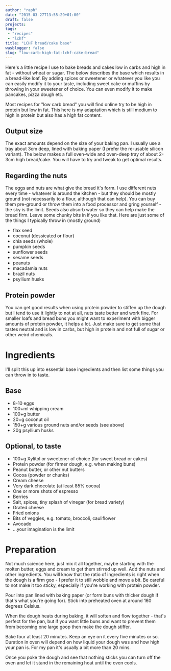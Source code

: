 ```yaml
---
author: "raph"
date: "2015-03-27T13:55:29+01:00"
draft: false
projects:
tags:
 - "recipes"
 - "lchf"
title: "LCHF bread/cake base"
wasblogger: false
slug: "low-carb-high-fat-lchf-cake-bread"
---
```

Here's a little recipe I use to bake breads and cakes low in carbs and high in fat - without wheat or sugar. The below describes the base which results in a bread-like loaf. By adding spices or sweetener or whatever you like you can easily modify it to your taste, including sweet cake or muffins by throwing in your sweetener of choice. You can even modify it to make pancakes, pizza dough etc.

Most recipes for "low carb bread" you will find online try to be high in protein but low in fat. This here is my adaptation which is still medium to high in protein but also has a high fat content.

## Output size
The exact amounts depend on the size of your baking pan. I usually use a tray about 3cm deep, lined with baking paper (I prefer the re-usable silicon variant). The below makes a full oven-wide and oven-deep tray of about 2-3cm high bread/cake. You will have to try and tweak to get optimal results. 

## Regarding the nuts
The eggs and nuts are what give the bread it's form. I use different nuts every time - whatever is around the kitchen - but they should be mostly ground (not necessarily to a flour, although that can help). You can buy them pre-ground or throw them into a food processor and gring yourself - the sky is the limit. Seeds also absorb water so they can help make the bread firm. Leave some chunky bits in if you like that. Here are just some of the things I typically throw in (mostly ground)
* flax seed
* coconut (dessicated or flour)
* chia seeds (whole)
* pumpkin seeds
* sunflower seeds
* sesame seeds
* peanuts
* macadamia nuts
* brazil nuts
* psyllium husks

## Protein powder
You can get good results when using protein powder to stiffen up the dough but I tend to use it lightly to not at all, nuts taste better and work fine. For smaller loafs and bread buns you might want to experiment with bigger amounts of protein powder, it helps a lot. Just make sure to get some that tastes neutral and is low in carbs, but high in protein and not full of sugar or other weird chemicals.

# Ingredients
I'll split this up into essential base ingredients and then list some things you can throw in to taste.

## Base
* 8-10 eggs
* 100+ml whipping cream
* 100+g butter
* 20+g coconut oil
* 150+g various ground nuts and/or seeds (see above)
* 20g psyllium husks

## Optional, to taste
* 100+g Xylitol or sweetener of choice (for sweet bread or cakes)
* Protein powder (for firmer dough, e.g. when making buns)
* Peanut butter, or other nut butters
* Cocoa (powder or chunks)
* Cream cheese
* Very dark chocolate (at least 85% cocoa)
* One or more shots of espresso
* Berries
* Salt, spices, tiny splash of vinegar (for bread variety)
* Grated cheese
* Fried onions
* Bits of veggies, e.g. tomato, broccoli, cauliflower
* Avocado
* ...your imagination is the limit

# Preparation
Not much science here, just mix it all together, maybe starting with the molten butter, eggs and cream to get them stirred up well. Add the nuts and other ingredients. You will know that the ratio of ingredients is right when the dough is a firm goo - I prefer it to still wobble and move a bit. Be careful to not make it too sticky, especially if you're working with protein powder. 

Pour into pan lined with baking paper (or form buns with thicker dough if that's what you're going for). Stick into preheated oven at around 160 degrees Celsius.

When the dough heats during baking, it will soften and flow together - that's perfect for the pan, but if you want little buns and want to prevent them from becoming one large goop then make the dough stiffer. 

Bake four at least 20 minutes. Keep an eye on it every five minutes or so. Duration in oven will depend on how liquid your dough was and how high your pan is. For my pan it's usually a bit more than 20 mins.

Once you poke the dough and see that nothing sticks you can turn off the oven and let it stand in the remaining heat until the oven cools.
